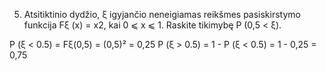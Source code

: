 5. Atsitiktinio dydžio, ξ igyjančio neneigiamas reikšmes pasiskirstymo funkcija Fξ (x) = x2,
kai 0 ⩽ x ⩽ 1. Raskite tikimybę P (0,5 < ξ).

P (ξ < 0.5) = Fξ(0,5) = (0,5)² = 0,25
P (ξ > 0.5) = 1 - P (ξ < 0.5) = 1 - 0,25 = 0,75